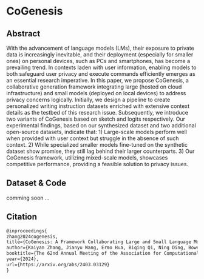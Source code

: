 # CoGenesis

## Abstract
With the advancement of language models (LMs), their exposure to private data is increasingly inevitable, and their deployment (especially for smaller ones) on personal devices, such as PCs and smartphones, has become a prevailing trend. In contexts laden with user information, enabling models to both safeguard user privacy and execute commands efficiently emerges as an essential research imperative. In this paper, we propose CoGenesis, a collaborative generation framework integrating large (hosted on cloud infrastructure) and small models (deployed on local devices) to address privacy concerns logically. Initially, we design a pipeline to create personalized writing instruction datasets enriched with extensive context details as the testbed of this research issue. Subsequently, we introduce two variants of CoGenesis based on sketch and logits respectively. Our experimental findings, based on our synthesized dataset and two additional open-source datasets, indicate that: 1) Large-scale models perform well when provided with user context but struggle in the absence of such context. 2) While specialized smaller models fine-tuned on the synthetic dataset show promise, they still lag behind their larger counterparts. 3) Our CoGenesis framework, utilizing mixed-scale models, showcases competitive performance, providing a feasible solution to privacy issues.

## Dataset & Code

comming soon ...


## Citation
```latex
@inproceedings{
zhang2024cogenesis,
title={CoGenesis: A Framework Collaborating Large and Small Language Models for Secure Context-Aware Instruction Following},
author={Kaiyan Zhang, Jianyu Wang, Ermo Hua, Biqing Qi, Ning Ding, Bowen Zhou},
booktitle={The 62nd Annual Meeting of the Association for Computational Linguistics},
year={2024},
url={https://arxiv.org/abs/2403.03129}
}
```
